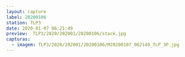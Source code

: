 ```yaml
---
layout: capture
label: 20200106
station: TLP3
date: 2020-01-07 06:21:49
preview:  TLP3/2020/202001/20200106/stack.jpg
capturas:
  - imagem: TLP3/2020/202001/20200106/M20200107_062149_TLP_3P.jpg
---
```

